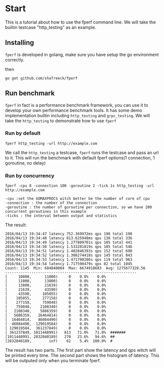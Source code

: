 # Start
This is a tutorial about how to use the fperf command line. We will take the builtin testcase "http_testing" as an example.

## Installing
`fperf` is developed in golang, make sure you have setup the go environment correctly.

then
```
go get github.com/shafreeck/fperf
```

## Run benchmark
`fperf` in fact is a performance benchmark framework, you can use it to develop your own performance benchmark tools.
It has some demo implementation builtin including `http_testing` and `grpc_testing`. We will take the `http_testing` to
demonstrate how to use `fperf`

### Run by default
```
fperf http_testing -url http://example.com
```

We call the `http_testing` a testcase, `fperf` runs the testcase and pass an url to it. This will run the benchmark
with default fperf options(1 connection, 1 goroutine, no delay)

### Run by concurrency
```
fperf -cpu 8 -connection 100 -goroutine 2 -tick 1s http_testing -url http://example.com
```
```
-cpu :set the GOMAXPROCS witch better be the number of core of cpu
-connection : the number of the connection
-goroutine : the number of goroutine per connection, so we have 200 concurrent goroutines in this example
-ticks : the interval between output and statistics
```

The result:
```
2016/04/13 19:34:47 latency 752.369972ms qps 198 total 198
2016/04/13 19:34:48 latency 813.625948ms qps 138 total 336
2016/04/13 19:34:49 latency 1.277809701s qps 105 total 441
2016/04/13 19:34:50 latency 1.533281819s qps 105 total 546
2016/04/13 19:34:51 latency 1.402846393s qps 152 total 698
2016/04/13 19:34:52 latency 1.308274418s qps 145 total 843
2016/04/13 19:34:53 latency 1.471700286s qps 119 total 963
2016/04/13 19:34:54 latency 1.717590479s qps 82 total 1045
Count: 1145  Min: 684840084  Max: 6674918683  Avg: 1275677320.56
------------------------------------------------------------
[     10000,      11000)     0    0.0%    0.0%
[     11000,      13800)     0    0.0%    0.0%
[     13800,      21639)     0    0.0%    0.0%
[     21639,      43590)     0    0.0%    0.0%
[     43590,     105055)     0    0.0%    0.0%
[    105055,     277158)     0    0.0%    0.0%
[    277158,     759048)     0    0.0%    0.0%
[    759048,    2108340)     0    0.0%    0.0%
[   2108340,    5886359)     0    0.0%    0.0%
[   5886359,   16464814)     0    0.0%    0.0%
[  16464814,   46084490)     0    0.0%    0.0%
[  46084490,  129019584)     0    0.0%    0.0%
[ 129019584,  361237849)     0    0.0%    0.0%
[ 361237849, 1011448991)   813   71.0%   71.0%  #######
[1011448991, 2832040189)   270   23.6%   94.6%  ##
[2832040189,        inf)    62    5.4%  100.0%  #
```
The result has two parts. The first part show the latency and qps witch will be printed
every <tick> time. The second part shows the histogram of latency. This will be outputed
only when you terminate fperf.
